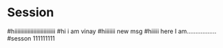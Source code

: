 # Session
#hiiiiiiiiiiiiiiiiiiiiiiiiiiii
#hi i am vinay
#hiiiiiii new msg
#hiiiii here I am.................
#sesson 111111111
